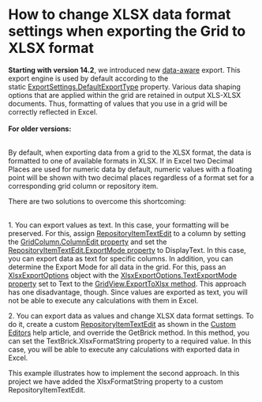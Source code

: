 # How to change XLSX data format settings when exporting the Grid to XLSX format


<p><strong>Starting with version 14.2</strong>, we introduced new <a href="https://documentation.devexpress.com/#WindowsForms/CustomDocument17733">data-aware</a> export. This export engine is used by default according to the static <a href="https://documentation.devexpress.com/#CoreLibraries/DevExpressExportExportSettings_DefaultExportTypetopic">ExportSettings.DefaultExportType</a> property. Various data shaping options that are applied within the grid are retained in output XLS-XLSX documents. Thus, formatting of values that you use in a grid will be correctly reflected in Excel. <br /><br /><strong>For older versions:</strong></p>
<p><br />By default, when exporting data from a grid to the XLSX format, the data is formatted to one of available formats in XLSX. If in Excel two Decimal Places are used for numeric data by default, numeric values with a floating point will be shown with two decimal places regardless of a format set for a corresponding grid column or repository item.</p>
<p>There are two solutions to overcome this shortcoming:</p>
<p><br /> 1. You can export values as text. In this case, your formatting will be preserved. For this, assign <a href="http://documentation.devexpress.com/#WindowsForms/clsDevExpressXtraEditorsRepositoryRepositoryItemTextEdittopic"><u>RepositoryItemTextEdit</u></a> to a column by setting the <a href="http://documentation.devexpress.com/#WindowsForms/DevExpressXtraGridColumnsGridColumn_ColumnEdittopic"><u>GridColumn.ColumnEdit property</u></a> and set the <a href="http://documentation.devexpress.com/#WindowsForms/DevExpressXtraEditorsRepositoryRepositoryItem_ExportModetopic"><u>RepositoryItemTextEdit.ExportMode property</u></a> to DisplayText. In this case, you can export data as text for specific columns. In addition, you can determine the Export Mode for all data in the grid. For this, pass an <a href="http://documentation.devexpress.com/#CoreLibraries/clsDevExpressXtraPrintingXlsxExportOptionstopic"><u>XlsxExportOptions</u></a> object with the <a href="http://documentation.devexpress.com/#CoreLibraries/DevExpressXtraPrintingXlsExportOptionsBase_TextExportModetopic"><u>XlsxExportOptions.TextExportMode property</u></a> set to Text to the <a href="http://documentation.devexpress.com/#WindowsForms/DevExpressXtraGridViewsBaseBaseView_ExportToXlsxtopic915"><u>GridView.ExportToXlsx method</u></a>. This approach has one disadvantage, though. Since values are exported as text, you will not be able to execute any calculations with them in Excel.</p>
<p>2. You can export data as values and change XLSX data format settings. To do it, create a custom <a href="http://documentation.devexpress.com/#WindowsForms/clsDevExpressXtraEditorsRepositoryRepositoryItemTextEdittopic"><u>RepositoryItemTextEdit</u></a> as shown in the <a href="http://documentation.devexpress.com/#WindowsForms/CustomDocument4716"><u>Custom Editors</u></a> help article, and override the GetBrick method. In this method, you can set the TextBrick.XlsxFormatString property to a required value. In this case, you will be able to execute any calculations with exported data in Excel.</p>
<p>This example illustrates how to implement the second approach. In this project we have added the XlsxFormatString property to a custom RepositoryItemTextEdit.</p>

<br/>


